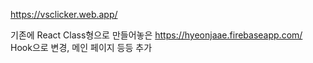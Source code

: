 https://vsclicker.web.app/




기존에 React Class형으로 만들어놓은 
https://hyeonjaae.firebaseapp.com/ 
Hook으로 변경, 메인 페이지 등등 추가
